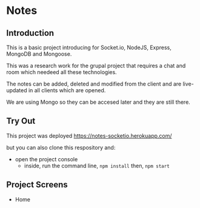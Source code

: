 # Notes

## Introduction

This is a basic project introducing for Socket.io, NodeJS, Express, MongoDB and Mongoose.

This was a research work for the grupal project that requires a chat and room which needeed all these technologies.

The notes can be added, deleted and modified from the client and are live-updated in all clients which are opened.

We are using Mongo so they can be accesed later and they are still there.

## Try Out

This project was deployed https://notes-socketio.herokuapp.com/

but you can also clone this respository and:

- open the project console
  - inside, run the command line, `npm install` then, `npm start`

## Project Screens

- Home

